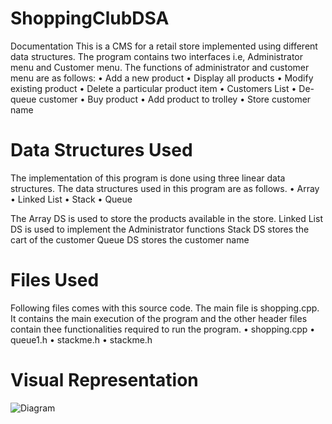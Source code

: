 # ShoppingClubDSA
Documentation
This is a CMS for a retail store implemented using different data structures. The program contains two interfaces i.e, Administrator menu and Customer menu. The functions of administrator and customer menu are as follows:
  •	Add a new product
  •	Display all products
  •	Modify existing product
  •	Delete a particular product item
  •	Customers List
  •	De-queue customer
  •	Buy product
  •	Add product to trolley
  •	Store customer name
  
# Data Structures Used
The implementation of this program is done using three linear data structures. The data structures used in this program are as follows.
  •	Array
  •	Linked List
  •	Stack
  •	Queue
  
The Array DS is used to store the products available in the store.
Linked List DS is used to implement the Administrator functions
Stack DS stores the cart of the customer
Queue DS stores the customer name

# Files Used
Following files comes with this source code. The main file is shopping.cpp. It contains the main execution of the program and the other header files contain thee functionalities required to run the program.
  •	shopping.cpp
  •	queue1.h
  •	stackme.h
  •	stackme.h
 
# Visual Representation
![Diagram](https://user-images.githubusercontent.com/69807734/103544428-eb674380-4ec1-11eb-825d-4f384ad3c7cf.jpg)













